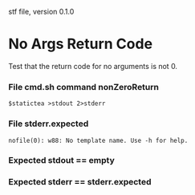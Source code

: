 stf file, version 0.1.0

# No Args Return Code

Test that the return code for no arguments is not 0.

### File cmd.sh command nonZeroReturn

~~~
$statictea >stdout 2>stderr
~~~

### File stderr.expected

~~~
nofile(0): w88: No template name. Use -h for help.
~~~

### Expected stdout == empty
### Expected stderr == stderr.expected

